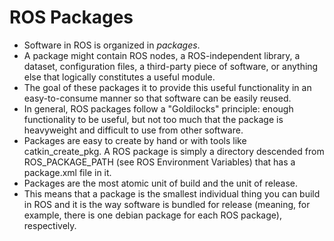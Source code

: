 # ROS Packages

* Software in ROS is organized in _packages_. 
* A package might contain ROS nodes, a ROS-independent library, a dataset, configuration files, a third-party piece of software, or anything else that logically constitutes a useful module. 
* The goal of these packages it to provide this useful functionality in an easy-to-consume manner so that software can be easily reused.
*  In general, ROS packages follow a "Goldilocks" principle: enough functionality to be useful, but not too much that the package is heavyweight and difficult to use from other software.
* Packages are easy to create by hand or with tools like catkin\_create\_pkg. A ROS package is simply a directory descended from ROS\_PACKAGE\_PATH \(see ROS Environment Variables\) that has a package.xml file in it. 
* Packages are the most atomic unit of build and the unit of release. 
* This means that a package is the smallest individual thing you can build in ROS and it is the way software is bundled for release \(meaning, for example, there is one debian package for each ROS package\), respectively.

